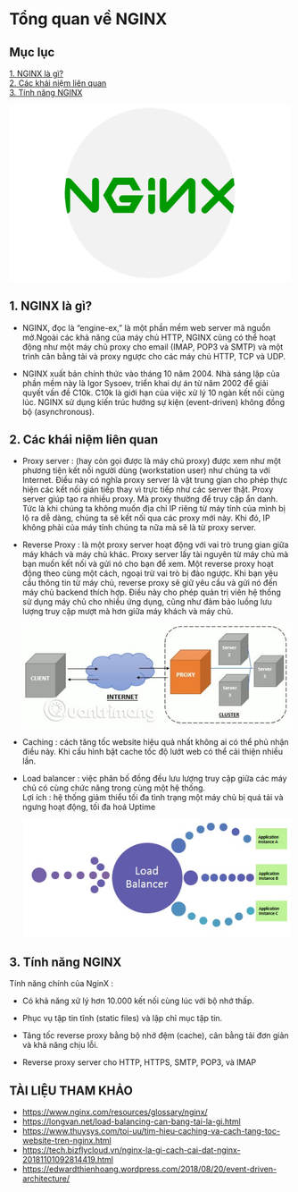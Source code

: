 # Tổng quan về NGINX

## Mục lục
[1. NGINX là gì? ](#1)  
[2. Các khái niệm liên quan](#2)   
[3. Tính năng NGINX ](#3)  


<a name="1"></a>  

![](../images/n4.png)


## 1. NGINX là gì?

- NGINX, đọc là “engine-ex,”  là một phần mềm web server mã nguồn mở.Ngoài các khả năng của máy chủ HTTP, NGINX cũng có thể hoạt động như một máy chủ proxy cho email (IMAP, POP3 và SMTP) và một trình cân bằng tải và proxy ngược cho các máy chủ HTTP, TCP và UDP.

- NGINX xuất bản chính thức vào tháng 10 năm 2004. Nhà sáng lập của phần mềm này là Igor Sysoev, triển khai dự án từ năm 2002 để giải quyết vấn đề C10k. C10k là giới hạn của việc xử lý 10 ngàn kết nối cùng lúc. NGINX sử dụng kiến trúc hướng sự kiện (event-driven) không đồng bộ (asynchronous).


<a name="2"></a>

## 2. Các khái niệm liên quan

- Proxy server : (hay còn gọi được là máy chủ proxy) được xem như một phương tiện kết nối người dùng (workstation user) như chúng ta với Internet. Điều này có nghĩa proxy server là vật trung gian cho phép thực hiện các kết nối gián tiếp thay vì trực tiếp như các server thật.
Proxy server giúp tạo ra nhiều proxy. Mà proxy thường để truy cập ẩn danh. Tức là khi chúng ta không muốn địa chỉ IP riêng từ máy tính của mình bị lộ ra dễ dàng, chúng ta sẽ kết nối qua các proxy mới này. Khi đó, IP không phải của máy tính chúng ta nữa mà sẽ là từ proxy server.

- Reverse Proxy : là một proxy server hoạt động với vai trò trung gian giữa máy khách và máy chủ khác. Proxy server lấy tài nguyên từ máy chủ mà bạn muốn kết nối và gửi nó cho bạn để xem. Một reverse proxy hoạt động theo cùng một cách, ngoại trừ vai trò bị đảo ngược. Khi bạn yêu cầu thông tin từ máy chủ, reverse proxy sẽ giữ yêu cầu và gửi nó đến máy chủ backend thích hợp. Điều này cho phép quản trị viên hệ thống sử dụng máy chủ cho nhiều ứng dụng, cũng như đảm bảo luồng lưu lượng truy cập mượt mà hơn giữa máy khách và máy chủ.

   ![](../images/n2.jpg)

- Caching : cách tăng tốc website hiệu quả nhất không ai có thể phủ nhận điều này. Khi cấu hình bật cache tốc độ lướt web có thể cải thiện nhiều lần.
- Load balancer : việc phân bố đồng đều lưu lượng truy cập giữa các máy chủ có cùng chức năng trong cùng một hệ thống.   
   Lợi ích : hệ thống giảm thiểu tối đa tình trạng một máy chủ bị quá tải và ngưng hoạt động, tối đa hoá Uptime

   ![](../images/n3.jpg)

<a name="3"></a>

## 3. Tính năng NGINX

Tính năng chính của NginX :
- Có khả năng xử lý hơn 10.000 kết nối cùng lúc với bộ nhớ thấp.

- Phục vụ tập tin tĩnh (static files) và lập chỉ mục tập tin.

- Tăng tốc reverse proxy bằng bộ nhớ đệm (cache), cân bằng tải đơn giản và khả năng chịu lỗi.

- Reverse proxy server cho HTTP, HTTPS, SMTP, POP3, và IMAP


## TÀI LIỆU THAM KHẢO
- https://www.nginx.com/resources/glossary/nginx/
- https://longvan.net/load-balancing-can-bang-tai-la-gi.html
- https://www.thuysys.com/toi-uu/tim-hieu-caching-va-cach-tang-toc-website-tren-nginx.html
- https://tech.bizflycloud.vn/nginx-la-gi-cach-cai-dat-nginx-20181101092814419.html
- https://edwardthienhoang.wordpress.com/2018/08/20/event-driven-architecture/

